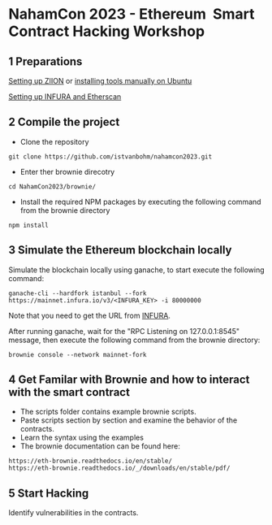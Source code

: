 # NahamCon 2023 - Ethereum  Smart Contract Hacking Workshop

## 1 Preparations

[Setting up ZIION](https://github.com/istvanbohm/nahamcon2023/blob/main/01_ziion.md) or [installing tools manually on Ubuntu](https://github.com/istvanbohm/nahamcon2023/blob/main/01_manual_install.md)

[Setting up INFURA and Etherscan](https://github.com/istvanbohm/nahamcon2023/blob/main/01_ethereum_services.md)

## 2 Compile the project

- Clone the repository
```
git clone https://github.com/istvanbohm/nahamcon2023.git
```
- Enter ther brownie direcotry
```
cd NahamCon2023/brownie/
```
- Install the required NPM packages by executing the following command from the brownie directory
```
npm install
```

## 3 Simulate the Ethereum blockchain locally

Simulate the blockchain locally using ganache, to start execute the following command:

```
ganache-cli --hardfork istanbul --fork https://mainnet.infura.io/v3/<INFURA_KEY> -i 80000000
```

Note that you need to get the URL from [INFURA](https://github.com/istvanbohm/nahamcon2023/blob/main/01_ethereum_services.md).

After running ganache, wait for the "RPC Listening on 127.0.0.1:8545" message, then execute the following command from the brownie directory:

```
brownie console --network mainnet-fork
```

## 4 Get Familar with Brownie and how to interact with the smart contract

- The scripts folder contains example brownie scripts.
- Paste scripts section by section and examine the behavior of the contracts.
- Learn the syntax using the examples
- The brownie documentation can be found here:
```
https://eth-brownie.readthedocs.io/en/stable/
https://eth-brownie.readthedocs.io/_/downloads/en/stable/pdf/
```

## 5 Start Hacking

Identify vulnerabilities in the contracts.

